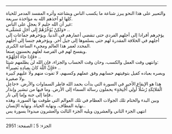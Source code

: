 ------------------------------------------------------------------------

والتعبير على هذا النحو يبرز شناعة ما يكسب الناس وبشاعته وأثره المفسد
المدمر للحياة كلها لو آخذهم الله به مؤاخذة سريعة.  
غير أن الله حليم لا يعجل على الناس:  
«وَلكِنْ يُؤَخِّرُهُمْ إِلى أَجَلٍ مُسَمًّى» ..  
يؤخرهم أفرادا إلى أجلهم الفردي حتى تنقضي أعمارهم في الدنيا. ويؤخرهم
جماعات إلى أجلهم في الخلافة المقدرة لهم حتى يسلموها إلى جيل آخر. ويؤخرهم
جنسا إلى أجلهم المحدد لعمر هذا العالم ومجيء الساعة الكبرى.  
ويفسح لهم في الفرصة لعلهم يحسنون صنعا.  
«فَإِذا جاءَ أَجَلُهُمْ» ..  
وانتهى وقت العمل والكسب، وحان وقت الحساب والجزاء، فإن الله لن يظلمهم
شيئا:  
«فَإِنَّ اللَّهَ كانَ بِعِبادِهِ بَصِيراً» ..  
وبصره بعباده كفيل بتوفيتهم حسابهم وفق عملهم وكسبهم، لا تفوت منهم ولا
عليهم كبيرة ولا صغيرة.  
هذا هو الإيقاع الأخير في السورة التي بدأت بحمد الله فاطر السماوات
والأرض. «جاعِلِ الْمَلائِكَةِ رُسُلًا أُولِي أَجْنِحَةٍ» يحملون رسالة السماء إلى الأرض.
وما فيها من تبشير وإنذار فإما إلى جنة وإما إلى نار..  
وبين البدء والختام تلك الجولات العظام في تلك العوالم التي طوفت بها
السورة. وهذه نهاية المطاف. ونهاية الحياة. ونهاية الإنسان..  
انتهى الجزء الثاني والعشرون ويليه الجزء الثالث والعشرون مبدوءا بسورة يس

------------------------------------------------------------------------

الجزء: 5 ¦ الصفحة: 2951
